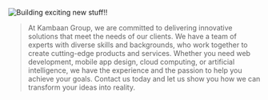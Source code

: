 ![Building exciting new stuff!!](https://media.giphy.com/media/v1.Y2lkPTc5MGI3NjExMHQ0bDFmaGg3Mm53amFiaGozOHM4YXYxdDNwZTVveWlua3V6c3QwOSZlcD12MV9pbnRlcm5hbF9naWZfYnlfaWQmY3Q9Zw/dLmEzHozhc9WbTkwPa/giphy.gif)

> At Kambaan Group, we are committed to delivering innovative solutions that meet the needs of our clients. We have a team of experts with diverse skills and backgrounds, who work together to create cutting-edge products and services. Whether you need web development, mobile app design, cloud computing, or artificial intelligence, we have the experience and the passion to help you achieve your goals. Contact us today and let us show you how we can transform your ideas into reality.
